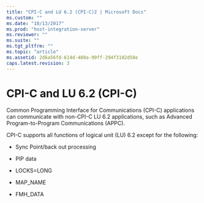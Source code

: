 ```yaml
---
title: "CPI-C and LU 6.2 (CPI-C)2 | Microsoft Docs"
ms.custom: ""
ms.date: "10/13/2017"
ms.prod: "host-integration-server"
ms.reviewer: ""
ms.suite: ""
ms.tgt_pltfrm: ""
ms.topic: "article"
ms.assetid: 2d6a56fd-614d-408a-99ff-294f3102d58e
caps.latest.revision: 3
---
```

# CPI-C and LU 6.2 (CPI-C)
Common Programming Interface for Communications (CPI-C) applications can communicate with non-CPI-C LU 6.2 applications, such as Advanced Program-to-Program Communications (APPC).  
  
 CPI-C supports all functions of logical unit (LU) 6.2 except for the following:  
  
-   Sync Point/back out processing  
  
-   PIP data  
  
-   LOCKS=LONG  
  
-   MAP_NAME  
  
-   FMH_DATA